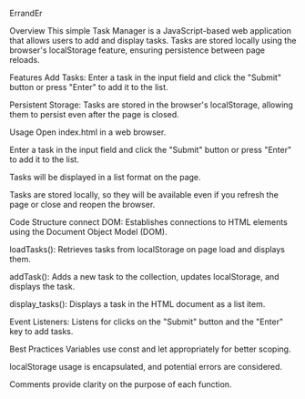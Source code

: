 ErrandEr

Overview
This simple Task Manager is a JavaScript-based web application that allows users to add and display tasks. Tasks are stored locally using the browser's localStorage feature, ensuring persistence between page reloads.

Features
Add Tasks: Enter a task in the input field and click the "Submit" button or press "Enter" to add it to the list.

Persistent Storage: Tasks are stored in the browser's localStorage, allowing them to persist even after the page is closed.

Usage
Open index.html in a web browser.

Enter a task in the input field and click the "Submit" button or press "Enter" to add it to the list.

Tasks will be displayed in a list format on the page.

Tasks are stored locally, so they will be available even if you refresh the page or close and reopen the browser.

Code Structure
connect DOM: Establishes connections to HTML elements using the Document Object Model (DOM).

loadTasks(): Retrieves tasks from localStorage on page load and displays them.

addTask(): Adds a new task to the collection, updates localStorage, and displays the task.

display_tasks(): Displays a task in the HTML document as a list item.

Event Listeners: Listens for clicks on the "Submit" button and the "Enter" key to add tasks.

Best Practices
Variables use const and let appropriately for better scoping.

localStorage usage is encapsulated, and potential errors are considered.

Comments provide clarity on the purpose of each function.
